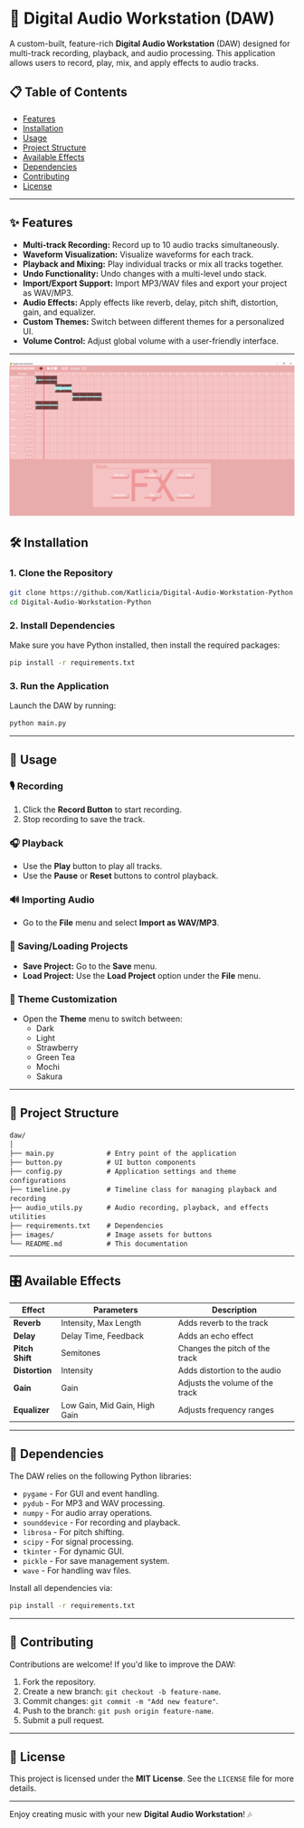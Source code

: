# 🎵 Digital Audio Workstation (DAW)

A custom-built, feature-rich **Digital Audio Workstation** (DAW) designed for multi-track recording, playback, and audio processing. This application allows users to record, play, mix, and apply effects to audio tracks.

## 📋 Table of Contents

- [Features](#%e2%9c%a8-features)
- [Installation](#installation)
- [Usage](#usage)
- [Project Structure](#project-structure)
- [Available Effects](#available-effects)
- [Dependencies](#dependencies)
- [Contributing](#contributing)
- [License](#license)

---

## ✨ Features

- **Multi-track Recording:** Record up to 10 audio tracks simultaneously.
- **Waveform Visualization:** Visualize waveforms for each track.
- **Playback and Mixing:** Play individual tracks or mix all tracks together.
- **Undo Functionality:** Undo changes with a multi-level undo stack.
- **Import/Export Support:** Import MP3/WAV files and export your project as WAV/MP3.
- **Audio Effects:** Apply effects like reverb, delay, pitch shift, distortion, gain, and equalizer.
- **Custom Themes:** Switch between different themes for a personalized UI.
- **Volume Control:** Adjust global volume with a user-friendly interface.

---

![DAW](images/screenshot.png)

## 🛠️ Installation

### 1. Clone the Repository
```bash
git clone https://github.com/Katlicia/Digital-Audio-Workstation-Python
cd Digital-Audio-Workstation-Python
```

### 2. Install Dependencies
Make sure you have Python installed, then install the required packages:
```bash
pip install -r requirements.txt
```

### 3. Run the Application
Launch the DAW by running:
```bash
python main.py
```

---

## 🚀 Usage

### 🎙️ Recording
1. Click the **Record Button** to start recording.
2. Stop recording to save the track.

### 🎧 Playback
- Use the **Play** button to play all tracks.
- Use the **Pause** or **Reset** buttons to control playback.

### 🔊 Importing Audio
- Go to the **File** menu and select **Import as WAV/MP3**.

### 💾 Saving/Loading Projects
- **Save Project:** Go to the **Save** menu.
- **Load Project:** Use the **Load Project** option under the **File** menu.

### 🎨 Theme Customization
- Open the **Theme** menu to switch between:
  - Dark
  - Light
  - Strawberry
  - Green Tea
  - Mochi
  - Sakura

---

## 📂 Project Structure

```
daw/
│
├── main.py             # Entry point of the application
├── button.py           # UI button components
├── config.py           # Application settings and theme configurations
├── timeline.py         # Timeline class for managing playback and recording
├── audio_utils.py      # Audio recording, playback, and effects utilities
├── requirements.txt    # Dependencies
├── images/             # Image assets for buttons
└── README.md           # This documentation
```

---

## 🎛️ Available Effects

| Effect       | Parameters                      | Description                        |
|--------------|--------------------------------|------------------------------------|
| **Reverb**   | Intensity, Max Length           | Adds reverb to the track           |
| **Delay**    | Delay Time, Feedback            | Adds an echo effect                |
| **Pitch Shift** | Semitones                    | Changes the pitch of the track     |
| **Distortion** | Intensity                     | Adds distortion to the audio       |
| **Gain**     | Gain                            | Adjusts the volume of the track    |
| **Equalizer**| Low Gain, Mid Gain, High Gain   | Adjusts frequency ranges           |

---

## 🧩 Dependencies

The DAW relies on the following Python libraries:
- `pygame` - For GUI and event handling.
- `pydub` - For MP3 and WAV processing.
- `numpy` - For audio array operations.
- `sounddevice` - For recording and playback.
- `librosa` - For pitch shifting.
- `scipy` - For signal processing.
- `tkinter` - For dynamic GUI.
- `pickle` - For save management system.
- `wave` - For handling wav files.


Install all dependencies via:
```bash
pip install -r requirements.txt
```

---

## 🙌 Contributing

Contributions are welcome! If you'd like to improve the DAW:
1. Fork the repository.
2. Create a new branch: `git checkout -b feature-name`.
3. Commit changes: `git commit -m "Add new feature"`.
4. Push to the branch: `git push origin feature-name`.
5. Submit a pull request.

---

## 📜 License

This project is licensed under the **MIT License**. See the `LICENSE` file for more details.

---

Enjoy creating music with your new **Digital Audio Workstation**! 🎶
